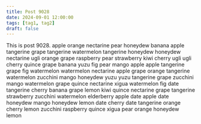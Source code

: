 ```yaml
---
title: Post 9028
date: 2024-09-01 12:00:00
tags: [tag1, tag2]
draft: false
---
```

This is post 9028.
apple
orange
nectarine
pear
honeydew
banana
apple
tangerine
grape
tangerine
watermelon
tangerine
honeydew
honeydew
nectarine
ugli
orange
grape
raspberry
pear
strawberry
kiwi
cherry
ugli
ugli
cherry
quince
grape
banana
yuzu
fig
pear
mango
apple
apple
tangerine
grape
fig
watermelon
watermelon
nectarine
apple
grape
orange
tangerine
watermelon
zucchini
mango
honeydew
yuzu
yuzu
tangerine
grape
zucchini
mango
watermelon
grape
quince
nectarine
xigua
watermelon
fig
date
tangerine
cherry
banana
grape
lemon
kiwi
quince
nectarine
grape
tangerine
strawberry
zucchini
watermelon
elderberry
apple
date
apple
date
honeydew
mango
honeydew
lemon
date
cherry
date
tangerine
orange
cherry
lemon
zucchini
raspberry
quince
xigua
pear
orange
honeydew
lemon
